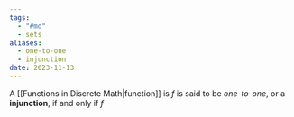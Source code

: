 ```yaml
---
tags:
  - "#md"
  - sets
aliases:
  - one-to-one
  - injunction
date: 2023-11-13
---
```

A [[Functions in Discrete Math|function]] is $f$ is said to be *one-to-one*, or a **injunction**, if and only if $f$